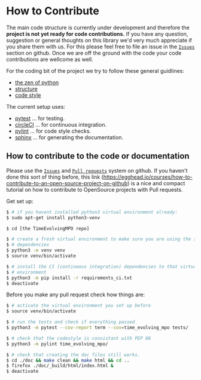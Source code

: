 # How to Contribute
The main code structure is currently under development and therefore the
**project is not yet ready for code contributions.** If you have any question,
suggestion or general thoughts on this library we'd very much appreciate if you
share them with us. For this please feel free to file an issue in the
[`Issues`](https://github.com/gefux/TimeEvolvingMPO/issues) section on github.
Once we are off the ground with the code your code contributions are wellcome
as well.

For the coding bit of the project we try to follow these general guidlines:

* [the zen of python](https://www.python.org/dev/peps/pep-0020/)
* [structure](https://docs.python-guide.org/writing/structure/)
* [code style](https://www.python.org/dev/peps/pep-0008/)

The current setup uses:

* [pytest](https://docs.pytest.org) ... for testing.
* [circleCI](https://circleci.com/) ... for continuous integration.
* [pylint](https://www.pylint.org/) ... for code style checks.
* [sphinx](https://www.sphinx-doc.org) ... for generating the documentation.


## How to contribute to the code or documentation
Please use the [`Issues`](https://github.com/gefux/TimeEvolvingMPO/issues) and
[`Pull requests`](https://github.com/gefux/TimeEvolvingMPO/pulls) system on github.
If you haven't done this sort of thing before, this link
(https://egghead.io/courses/how-to-contribute-to-an-open-source-project-on-github)
is a nice and compact tutorial on how to contribute to OpenSource projects
with Pull requests.

Get set up:
```bash
$ # if you havent installed python3 virtual environment already:
$ sudo apt-get install python3-venv

$ cd [the TimeEvolvingMPO repo]

$ # create a fresh virtual environment to make sure you are using the same
$ # dependencies
$ python3 -m venv venv              
$ source venv/bin/activate

$ # install the CI (contineous integration) dependencies to that virtual
$ # environment
$ python3 -m pip install -r requirements_ci.txt
$ deactivate
```

Before you make any pull request check how things are:
```bash
$ # activate the virtual environment you set up before
$ source venv/bin/activate

$ # run the tests and check if everything passed
$ python3 -m pytest --cov-report term --cov=time_evolving_mpo tests/

$ # check that the codestyle is consistant with PEP 08
$ python3 -m pylint time_evolving_mpo/

$ # check that creating the doc files still works.
$ cd ./doc && make clean && make html && cd ..
$ firefox ./doc/_build/html/index.html &
$ deactivate
```
